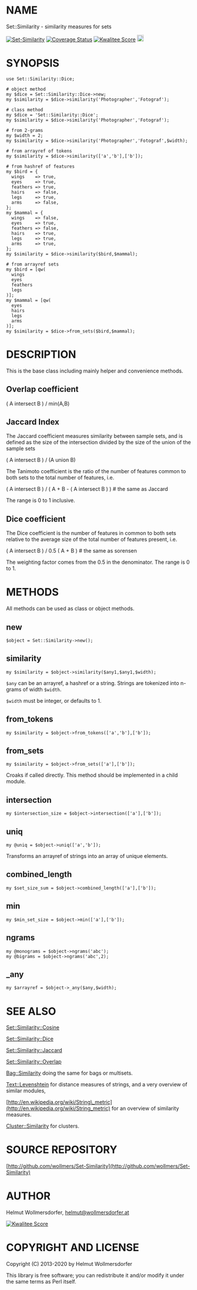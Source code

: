# NAME

Set::Similarity - similarity measures for sets

<div>
    <a href="https://travis-ci.org/wollmers/Set-Similarity"><img src="https://travis-ci.org/wollmers/Set-Similarity.png" alt="Set-Similarity"></a>
    <a href='https://coveralls.io/r/wollmers/Set-Similarity?branch=master'><img src='https://coveralls.io/repos/wollmers/Set-Similarity/badge.png?branch=master' alt='Coverage Status' /></a>
    <a href='http://cpants.cpanauthors.org/dist/Set-Similarity'><img src='http://cpants.cpanauthors.org/dist/Set-Similarity.png' alt='Kwalitee Score' /></a>
    <a href="http://badge.fury.io/pl/Set-Similarity"><img src="https://badge.fury.io/pl/Set-Similarity.svg" alt="CPAN version" height="18"></a>
</div>

# SYNOPSIS

    use Set::Similarity::Dice;

    # object method
    my $dice = Set::Similarity::Dice->new;
    my $similarity = $dice->similarity('Photographer','Fotograf');

    # class method
    my $dice = 'Set::Similarity::Dice';
    my $similarity = $dice->similarity('Photographer','Fotograf');

    # from 2-grams
    my $width = 2;
    my $similarity = $dice->similarity('Photographer','Fotograf',$width);

    # from arrayref of tokens
    my $similarity = $dice->similarity(['a','b'],['b']);

    # from hashref of features
    my $bird = {
      wings    => true,
      eyes     => true,
      feathers => true,
      hairs    => false,
      legs     => true,
      arms     => false,
    };
    my $mammal = {
      wings    => false,
      eyes     => true,
      feathers => false,
      hairs    => true,
      legs     => true,
      arms     => true,
    };
    my $similarity = $dice->similarity($bird,$mammal);

    # from arrayref sets
    my $bird = [qw(
      wings
      eyes
      feathers
      legs
    )];
    my $mammal = [qw(
      eyes
      hairs
      legs
      arms
    )];
    my $similarity = $dice->from_sets($bird,$mammal);

# DESCRIPTION

This is the base class including mainly helper and convenience methods.

## Overlap coefficient

( A intersect B ) / min(A,B)

## Jaccard Index

The Jaccard coefficient measures similarity between sample sets, and is defined as the size of the intersection divided by the size of the union of the sample sets

( A intersect B ) / (A union B)

The Tanimoto coefficient is the ratio of the number of features common to both sets to the total number of features, i.e.

( A intersect B ) / ( A + B - ( A intersect B ) ) # the same as Jaccard

The range is 0 to 1 inclusive.

## Dice coefficient

The Dice coefficient is the number of features in common to both sets relative to the average size of the total number of features present, i.e.

( A intersect B ) / 0.5 ( A + B ) # the same as sorensen

The weighting factor comes from the 0.5 in the denominator. The range is 0 to 1.

# METHODS

All methods can be used as class or object methods.

## new

    $object = Set::Similarity->new();

## similarity

    my $similarity = $object->similarity($any1,$any1,$width);

`$any` can be an arrayref, a hashref or a string. Strings are tokenized into n-grams of width `$width`.

`$width` must be integer, or defaults to 1.

## from\_tokens

    my $similarity = $object->from_tokens(['a','b'],['b']);

## from\_sets

    my $similarity = $object->from_sets(['a'],['b']);

Croaks if called directly. This method should be implemented in a child module.

## intersection

    my $intersection_size = $object->intersection(['a'],['b']);

## uniq

    my @uniq = $object->uniq(['a','b']);

Transforms an arrayref of strings into an array of unique elements.

## combined\_length

    my $set_size_sum = $object->combined_length(['a'],['b']);

## min

    my $min_set_size = $object->min(['a'],['b']);

## ngrams

    my @monograms = $object->ngrams('abc');
    my @bigrams = $object->ngrams('abc',2);

## \_any

    my $arrayref = $object->_any($any,$width);

# SEE ALSO

[Set::Similarity::Cosine](https://metacpan.org/pod/Set%3A%3ASimilarity%3A%3ACosine)

[Set::Similarity::Dice](https://metacpan.org/pod/Set%3A%3ASimilarity%3A%3ADice)

[Set::Similarity::Jaccard](https://metacpan.org/pod/Set%3A%3ASimilarity%3A%3AJaccard)

[Set::Similarity::Overlap](https://metacpan.org/pod/Set%3A%3ASimilarity%3A%3AOverlap)

[Bag::Similarity](https://metacpan.org/pod/Bag%3A%3ASimilarity) doing the same for bags or multisets.

[Text::Levenshtein](https://metacpan.org/pod/Text%3A%3ALevenshtein) for distance measures of strings, and a very overview of similar modules,

[http://en.wikipedia.org/wiki/String\_metric](http://en.wikipedia.org/wiki/String_metric) for an overview of similarity measures.

[Cluster::Similarity](https://metacpan.org/pod/Cluster%3A%3ASimilarity) for clusters.

# SOURCE REPOSITORY

[http://github.com/wollmers/Set-Similarity](http://github.com/wollmers/Set-Similarity)

# AUTHOR

Helmut Wollmersdorfer, <helmut@wollmersdorfer.at>

<div>
    <a href='http://cpants.cpanauthors.org/author/wollmers'><img src='http://cpants.cpanauthors.org/author/wollmers.png' alt='Kwalitee Score' /></a>
</div>

# COPYRIGHT AND LICENSE

Copyright (C) 2013-2020 by Helmut Wollmersdorfer

This library is free software; you can redistribute it and/or modify
it under the same terms as Perl itself.
